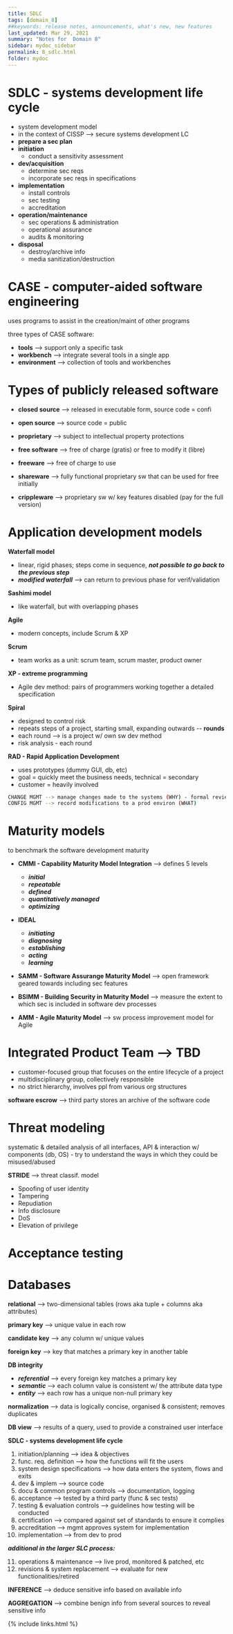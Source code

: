 ```yaml
---
title: SDLC
tags: [domain_8]
##keywords: release notes, announcements, what's new, new features
last_updated: Mar 29, 2021
summary: "Notes for  Domain 8"
sidebar: mydoc_sidebar
permalink: 8_sdlc.html
folder: mydoc
---
```


# SDLC - systems development life cycle
- system development model
- in the context of CISSP --> secure systems development LC
- **prepare a sec plan**
- **initiation**
  - conduct a sensitivity assessment
- **dev/acquisition**
  - determine sec reqs
  - incorporate sec reqs in specifications
- **implementation**
  - install controls
  - sec testing
  - accreditation
- **operation/maintenance**
  - sec operations & administration
  - operational assurance
  - audits & monitoring
- **disposal**
  - destroy/archive info
  - media sanitization/destruction

# CASE - computer-aided software engineering
uses programs to assist  in the creation/maint of other programs

three types of CASE software:
- **tools** --> support only a specific task
- **workbench** --> integrate several tools in a single app
- **environment** --> collection of tools and workbenches

# Types of publicly released software

- **closed source** --> released in executable form, source code = confi
- **open source** --> source code = public
- **proprietary** --> subject to intellectual property protections

- **free software** --> free of charge (gratis) or free to modify it (libre)
- **freeware** --> free of charge to use
- **shareware** --> fully functional proprietary sw that can be used for free initially
- **crippleware** --> proprietary sw w/ key features disabled (pay for the full version)

# Application development models

**Waterfall model**
- linear, rigid phases; steps come in sequence, _**not possible to go back to the previous step**_
- _**modified waterfall**_ --> can return to previous phase for verif/validation

**Sashimi model**
- like waterfall, but with overlapping phases

**Agile**
- modern concepts, include Scrum & XP

**Scrum**
- team works as a unit: scrum team, scrum master, product owner

**XP - extreme programming**
- Agile dev method: pairs of programmers working together a detailed specification

**Spiral**
- designed to control risk
- repeats steps of a project, starting small, expanding outwards -- **rounds**
- each round --> is a project w/ own sw dev method
- risk analysis - each round

**RAD - Rapid Application Development**
- uses prototypes (dummy GUI, db, etc)
- goal = quickly meet the business needs, technical = secondary
- customer = heavily involved

```sh
CHANGE MGMT --> manage changes made to the systems (WHY) - formal review/approval from all stakeholders before implem
CONFIG MGMT --> record modifications to a prod environ (WHAT)
```

# Maturity models
to benchmark the software development maturity
- **CMMI - Capability Maturity Model Integration** --> defines 5 levels
  - _**initial**_ 
  - _**repeatable**_
  - _**defined**_
  - _**quantitatively managed**_
  - _**optimizing**_

- **IDEAL**
  - _**initiating**_
  - _**diagnosing**_
  - _**establishing**_
  - _**acting**_
  - _**learning**_

- **SAMM - Software Assurange Maturity Model** --> open framework geared towards including sec features

- **BSIMM - Building Security in Maturity Model** --> measure the extent to which sec is included in software dev processes

- **AMM - Agile Maturity Model** --> sw process improvement model for Agile

# Integrated Product Team --> TBD
- customer-focused group that focuses on the entire lifecycle of a project
- multidisciplinary group, collectively responsible
- no strict hierarchy, involves ppl from various org structures

**software escrow** --> third party stores an archive of the software code

# Threat modeling
systematic & detailed analysis of all interfaces, API & interaction w/ components (db, OS) - try to understand the ways in which they could be misused/abused

**STRIDE** --> threat classif. model
- Spoofing of user identity
- Tampering
- Repudiation
- Info disclosure
- DoS
- Elevation of privilege

# Acceptance testing


# Databases

**relational** --> two-dimensional tables (rows aka tuple + columns aka attributes)

**primary key** --> unique value in each row

**candidate key** --> any column w/ unique values

**foreign key** --> key that matches a primary key in another table

**DB integrity**
- _**referential**_ --> every foreign key matches a primary key
- _**semantic**_ --> each column value is consistent w/ the attribute data type
- _**entity**_ --> each row has a unique non-null primary key

**normalization** --> data is logically concise, organised & consistent; removes duplicates

**DB view** --> results of a query, used to provide a constrained user interface

**SDLC - systems development life cycle**

1. initiation/planning --> idea & objectives
2. func. req. definition --> how the functions will fit the users
3. system design specifications --> how data enters the system, flows and exits
4. dev & implem --> source code
5. docu & common program controls --> documentation, logging
6. acceptance --> tested by a third party (func & sec tests)
7. testing & evaluation controls --> guidelines how testing will be conducted
8. certification --> compared against set of standards to ensure it complies
9. accreditation --> mgmt approves system for implementation
10. implementation --> from dev to prod

_**additional in the larger SLC process:**_

11. operations & maintenance --> live prod, monitored & patched, etc
12. revisions & system replacement --> evaluate for new functionalities/retired

**INFERENCE** --> deduce sensitive info based on available info

**AGGREGATION** --> combine benign info from several sources to reveal sensitive info

{% include links.html %}
